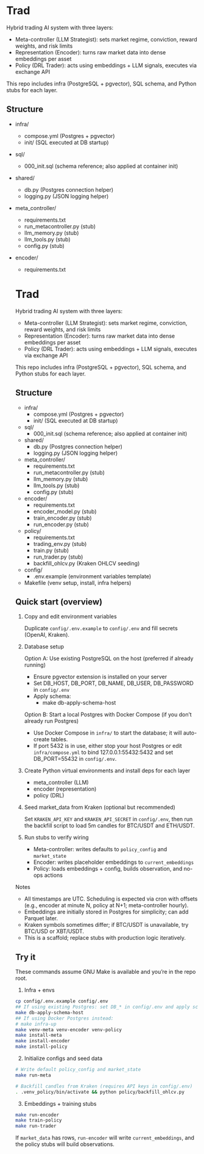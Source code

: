 # Trad

Hybrid trading AI system with three layers:

- Meta-controller (LLM Strategist): sets market regime, conviction, reward weights, and risk limits
- Representation (Encoder): turns raw market data into dense embeddings per asset
- Policy (DRL Trader): acts using embeddings + LLM signals, executes via exchange API

This repo includes infra (PostgreSQL + pgvector), SQL schema, and Python stubs for each layer.

## Structure

- infra/
	- compose.yml (Postgres + pgvector)
	- init/ (SQL executed at DB startup)
- sql/
	- 000_init.sql (schema reference; also applied at container init)
- shared/
	- db.py (Postgres connection helper)
	- logging.py (JSON logging helper)
- meta_controller/
	- requirements.txt
	- run_metacontroller.py (stub)
	- llm_memory.py (stub)
	- llm_tools.py (stub)
	- config.py (stub)
- encoder/
	- requirements.txt
	# Trad

	Hybrid trading AI system with three layers:

	- Meta-controller (LLM Strategist): sets market regime, conviction, reward weights, and risk limits
	- Representation (Encoder): turns raw market data into dense embeddings per asset
	- Policy (DRL Trader): acts using embeddings + LLM signals, executes via exchange API

	This repo includes infra (PostgreSQL + pgvector), SQL schema, and Python stubs for each layer.

	## Structure

	- infra/
		- compose.yml (Postgres + pgvector)
		- init/ (SQL executed at DB startup)
	- sql/
		- 000_init.sql (schema reference; also applied at container init)
	- shared/
		- db.py (Postgres connection helper)
		- logging.py (JSON logging helper)
	- meta_controller/
		- requirements.txt
		- run_metacontroller.py (stub)
		- llm_memory.py (stub)
		- llm_tools.py (stub)
		- config.py (stub)
	- encoder/
		- requirements.txt
		- encoder_model.py (stub)
		- train_encoder.py (stub)
		- run_encoder.py (stub)
	- policy/
		- requirements.txt
		- trading_env.py (stub)
		- train.py (stub)
		- run_trader.py (stub)
		- backfill_ohlcv.py (Kraken OHLCV seeding)
	- config/
		- .env.example (environment variables template)
	- Makefile (venv setup, install, infra helpers)

	## Quick start (overview)

	1) Copy and edit environment variables

		 Duplicate `config/.env.example` to `config/.env` and fill secrets (OpenAI, Kraken).

	2) Database setup

		Option A: Use existing PostgreSQL on the host (preferred if already running)

		- Ensure pgvector extension is installed on your server
		- Set DB_HOST, DB_PORT, DB_NAME, DB_USER, DB_PASSWORD in `config/.env`
		- Apply schema:
		  - make db-apply-schema-host

		Option B: Start a local Postgres with Docker Compose (if you don’t already run Postgres)

		- Use Docker Compose in `infra/` to start the database; it will auto-create tables.
		- If port 5432 is in use, either stop your host Postgres or edit `infra/compose.yml` to bind 127.0.0.1:55432:5432 and set DB_PORT=55432 in `config/.env`.

	3) Create Python virtual environments and install deps for each layer

		 - meta_controller (LLM)
		 - encoder (representation)
		 - policy (DRL)

	4) Seed market_data from Kraken (optional but recommended)

		 Set `KRAKEN_API_KEY` and `KRAKEN_API_SECRET` in `config/.env`, then run the backfill script to load 5m candles for BTC/USDT and ETH/USDT.

	5) Run stubs to verify wiring

		 - Meta-controller: writes defaults to `policy_config` and `market_state`
		 - Encoder: writes placeholder embeddings to `current_embeddings`
		 - Policy: loads embeddings + config, builds observation, and no-ops actions

	Notes

	- All timestamps are UTC. Scheduling is expected via cron with offsets (e.g., encoder at minute N, policy at N+1; meta-controller hourly).
	- Embeddings are initially stored in Postgres for simplicity; can add Parquet later.
	- Kraken symbols sometimes differ; if BTC/USDT is unavailable, try BTC/USD or XBT/USDT.
	- This is a scaffold; replace stubs with production logic iteratively.

	## Try it

	These commands assume GNU Make is available and you’re in the repo root.

	1) Infra + envs

	```bash
	cp config/.env.example config/.env
	## If using existing Postgres: set DB_* in config/.env and apply schema
	make db-apply-schema-host
	## If using Docker Postgres instead:
	# make infra-up
	make venv-meta venv-encoder venv-policy
	make install-meta
	make install-encoder
	make install-policy
	```

	2) Initialize configs and seed data

	```bash
	# Write default policy_config and market_state
	make run-meta

	# Backfill candles from Kraken (requires API keys in config/.env)
	. .venv_policy/bin/activate && python policy/backfill_ohlcv.py
	```

	3) Embeddings + training stubs

	```bash
	make run-encoder
	make train-policy
	make run-trader
	```

	If `market_data` has rows, `run-encoder` will write `current_embeddings`, and the policy stubs will build observations.
